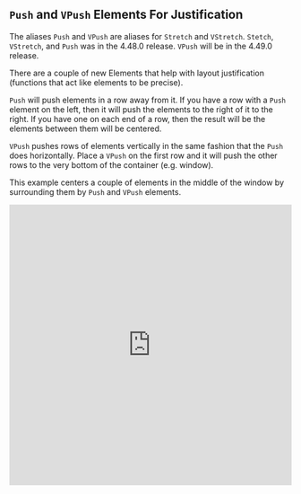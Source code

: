 ## `Push` and `VPush` Elements For Justification

The aliases `Push` and `VPush` are aliases for `Stretch` and `VStretch`. `Stetch`, `VStretch`, and `Push` was in the 4.48.0 release.  `VPush` will be in the 4.49.0 release. 

There are a couple of new Elements that help with layout justification (functions that act like elements to be precise).

`Push` will push elements in a row away from it.  If you have a row with a `Push` element on the left, then it will push the elements to the right of it to the right.  If you have one on each end of a row, then the result will be the elements between them will be centered.

`VPush` pushes rows of elements vertically in the same fashion that the `Push` does horizontally.  Place a `VPush` on the first row and it will push the other rows to the very bottom of the container (e.g. window).

This example centers a couple of elements in the middle of the window by surrounding them by `Push` and `VPush` elements.


<iframe src='https://trinket.io/embed/pygame/752555630c?start=result' width='100%' height='500' frameborder='0' marginwidth='0' marginheight='0' allowfullscreen></iframe>
